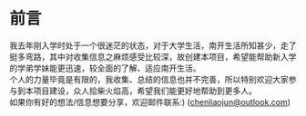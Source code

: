 # 前言

  我去年刚入学时处于一个很迷茫的状态，对于大学生活，南开生活所知甚少，走了挺多弯路，其中对收集信息之麻烦感受比较深，故创建本项目，希望能帮助新入学的学弟学妹能更迅速，较全面的了解、适应南开生活。 <br/>
  个人的力量毕竟是有限的，我收集、总结的信息也并不完善，所以特别欢迎大家参与到本项目建设，众人拾柴火焰高，希望我们能更好地帮助到更多人。 <br/>
  如果你有好的想法/信息想要分享，欢迎邮件联系:) (chenliaojun@outlook.com)

